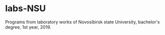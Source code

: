 # labs-NSU
Programs from laboratory works of Novosibirsk state University, bachelor's degree, 1st year, 2019.
